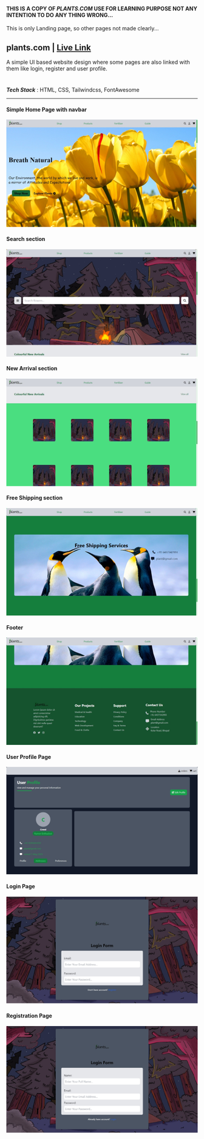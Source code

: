 #### THIS IS A COPY OF ***PLANTS.COM*** USE FOR LEARNING PURPOSE NOT ANY INTENTION TO DO ANY THING WRONG...

This is only Landing page, so other pages not made clearly...

## plants.com | [Live Link](https://codingmation.github.io/SCT_WD_01/)

A simple UI based website design
where some pages are also linked with them like login, register and user profile.
#
***Tech Stack*** : HTML, CSS, Tailwindcss, FontAwesome

---

#### Simple Home Page with navbar
![HomePage](./assets/md-img/home.jpg)
#### Search section
![Search](./assets/md-img/search.jpg)
#### New Arrival section
![New Arrival](./assets/md-img/newArrival.jpg)
#### Free Shipping section
![Free Shiping](./assets/md-img/freeShip.jpg)
#### Footer
![Footer](./assets/md-img/footer.jpg)
#### User Profile Page
![User Profile](./assets/md-img/user.jpg)
#### Login Page
![Login](./assets/md-img/login.jpg)
#### Registration Page
![Register](./assets/md-img/register.jpg)
